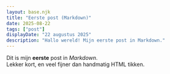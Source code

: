 ```yaml
---
layout: base.njk
title: "Eerste post (Markdown)"
date: 2025-08-22
tags: ["post"]
displayDate: "22 augustus 2025"
description: "Hallo wereld! Mijn eerste post in Markdown."
---
```


Dit is mijn **eerste** post in _Markdown_.  
Lekker kort, en veel fijner dan handmatig HTML tikken.
